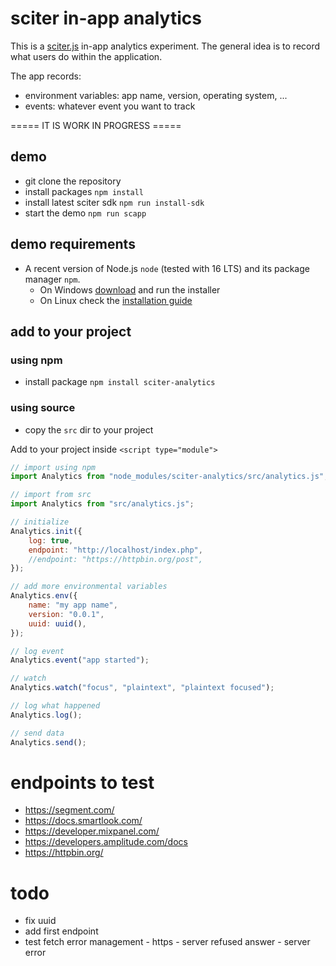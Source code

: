 # sciter in-app analytics

This is a [sciter.js](https://sciter.com/) in-app analytics experiment.
The general idea is to record what users do within the application.

The app records:
- environment variables: app name, version, operating system, ...
- events: whatever event you want to track

===== IT IS WORK IN PROGRESS =====

## demo

- git clone the repository
- install packages `npm install`
- install latest sciter sdk `npm run install-sdk`
- start the demo `npm run scapp`

## demo requirements

- A recent version of Node.js `node` (tested with 16 LTS) and its package manager `npm`.
    - On Windows [download](https://nodejs.dev/download/) and run the installer
    - On Linux check the [installation guide](https://www.digitalocean.com/community/tutorials/how-to-install-node-js-on-ubuntu-20-04#option-2-%E2%80%94-installing-node-js-with-apt-using-a-nodesource-ppa)

## add to your project

### using npm

- install package `npm install sciter-analytics`

### using source

- copy the `src` dir to your project

Add to your project inside `<script type="module">`

```js
// import using npm
import Analytics from "node_modules/sciter-analytics/src/analytics.js";

// import from src
import Analytics from "src/analytics.js";

// initialize
Analytics.init({
    log: true,
    endpoint: "http://localhost/index.php",
    //endpoint: "https://httpbin.org/post",
});

// add more environmental variables
Analytics.env({
    name: "my app name",
    version: "0.0.1",
    uuid: uuid(),
});

// log event
Analytics.event("app started");

// watch
Analytics.watch("focus", "plaintext", "plaintext focused");

// log what happened
Analytics.log();

// send data
Analytics.send();
```

# endpoints to test

- https://segment.com/
- https://docs.smartlook.com/
- https://developer.mixpanel.com/
- https://developers.amplitude.com/docs
- https://httpbin.org/

# todo

- fix uuid
- add first endpoint
- test fetch error management - https - server refused answer - server error
